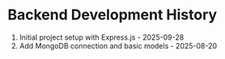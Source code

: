 # Backend Development History

1. Initial project setup with Express.js - 2025-09-28
2. Add MongoDB connection and basic models - 2025-08-20
